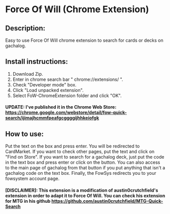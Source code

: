 # Force Of Will (Chrome Extension)

## Description:
Easy to use Force Of Will chrome extension to search for cards or decks on gachalog.

## Install instructions:
1. Download Zip.
2. Enter in chrome search bar " chrome://extensions/ ". 
3. Check "Developer mode" box. 
4. Click "Load unpacked extension". 
5. Select FoW-ChromeExtension folder and click "OK".
#### UPDATE: I've published it in the Chrome Web Store: https://chrome.google.com/webstore/detail/fow-quick-search/ijimajhcmmfpeafgcggggijhhkeiofgk

## How to use:
Put the text on the box and press enter. You will be redirected to CardMarket. If you want to check other pages, put the text and click on "Find on Store".
If you want to search for a gachalog deck, just put the code in the text box and press enter or click on the button. You can also access to the main page of gachalog from that button if you put anything that isn't a gachalog code on the text box.
Finally, the FowSys redirects you to your fowsystem account page.

#### [DISCLAIMER]:  This extension is a modification of austin0crutchfield's extension in order to adapt it to Force Of Will. You can check his extension for MTG in his github https://github.com/austin0crutchfield/MTG-Quick-Search
